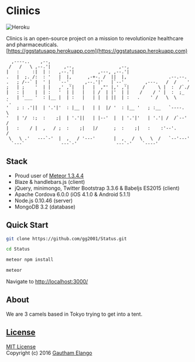 # Clinics
![Heroku](https://heroku-badge.herokuapp.com/?app=ggstatusapp)

Clinics is an open-source project on a mission to revolutionize healthcare and pharmaceuticals. <br>
[https://ggstatusapp.herokuapp.com](https://ggstatusapp.herokuapp.com)

```                                                                  
  ,----..    ,--,                                                        
 /   /   \ ,--.'|     ,--,                 ,--,                          
|   :     :|  | :   ,--.'|         ,---, ,--.'|                          
.   |  ;. /:  : '   |  |,      ,-+-. /  ||  |,                .--.--.    
.   ; /--` |  ' |   `--'_     ,--.'|'   |`--'_       ,---.   /  /    '   
;   | ;    '  | |   ,' ,'|   |   |  ,"' |,' ,'|     /     \ |  :  /`./   
|   : |    |  | :   '  | |   |   | /  | |'  | |    /    / ' |  :  ;_     
.   | '___ '  : |__ |  | :   |   | |  | ||  | :   .    ' /   \  \    `.  
'   ; : .'||  | '.'|'  : |__ |   | |  |/ '  : |__ '   ; :__   `----.   \ 
'   | '/  :;  :    ;|  | '.'||   | |--'  |  | '.'|'   | '.'| /  /`--'  / 
|   :    / |  ,   / ;  :    ;|   |/      ;  :    ;|   :    :'--'.     /  
 \   \ .'   ---`-'  |  ,   / '---'       |  ,   /  \   \  /   `--'---'   
  `---`              ---`-'               ---`-'    `----'           
```

## Stack

* Proud user of [Meteor 1.3.4.4](https://github.com/meteor/meteor)
* Blaze & handlebars.js (client)
* jQuery, minimongo, Twitter Bootstrap 3.3.6 & Babeljs ES2015 (client)
* Apache Cordova 6.0.0 (iOS 4.1.0 & Android 5.1.1)
* Node.js 0.10.46 (server)
* MongoDB 3.2 (database)

## Quick Start

```bash
git clone https://github.com/gg2001/Status.git
```

```bash
cd Status
```

```bash
meteor npm install
```

```bash
meteor
```
Navigate to [http://localhost:3000/](http://localhost:3000/)

## About

We are 3 camels based in Tokyo trying to get into a tent.

## [License](https://github.com/gg2001/Status/blob/master/LICENSE.txt)

[MIT License](https://opensource.org/licenses/MIT) <br>
Copyright (c) 2016 [Gautham Elango](https://github.com/gg2001)
